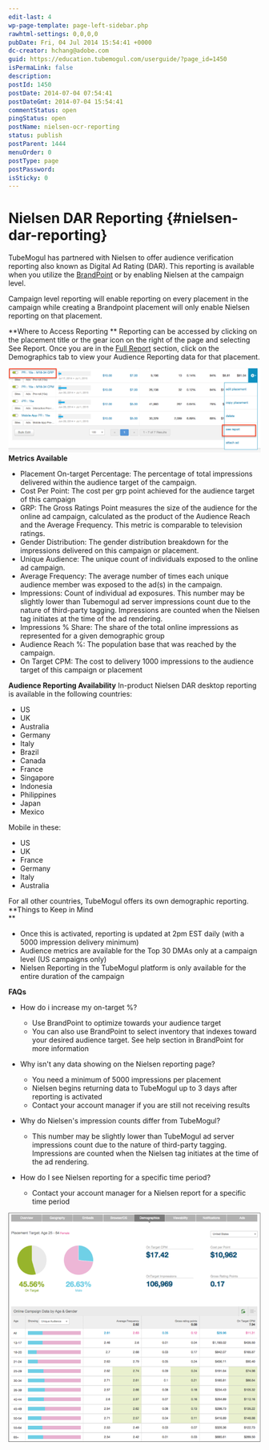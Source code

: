 ```yaml
---
edit-last: 4
wp-page-template: page-left-sidebar.php
rawhtml-settings: 0,0,0,0
pubDate: Fri, 04 Jul 2014 15:54:41 +0000
dc-creator: hchang@adobe.com
guid: https://education.tubemogul.com/userguide/?page_id=1450
isPermaLink: false
description: 
postId: 1450
postDate: 2014-07-04 07:54:41
postDateGmt: 2014-07-04 15:54:41
commentStatus: open
pingStatus: open
postName: nielsen-ocr-reporting
status: publish
postParent: 1444
menuOrder: 0
postType: page
postPassword: 
isSticky: 0
---
```


# Nielsen DAR Reporting {#nielsen-dar-reporting}

TubeMogul has partnered with Nielsen to offer audience verification reporting also known as Digital Ad Rating (DAR).  This reporting is available when you utilize the  [BrandPoint](../../user-guide/planning/brandpoint.md) or by enabling Nielsen at the campaign level.

Campaign level reporting will enable reporting on every placement in the campaign while creating a Brandpoint placement will only enable Nielsen reporting on that placement.

**Where to Access Reporting **
Reporting can be accessed by clicking on the placement title or the gear icon on the right of the page and selecting See Report. Once you are in the  [Full Report](campaign-reporting/full-report.md) section, click on the Demographics tab to view your Audience Reporting data for that placement.

[ ![GRP reporting](assets/grp-reporting.png)](assets/grp-reporting.png)
**Metrics Available**

* Placement On-target Percentage: The percentage of total impressions delivered within the audience target of the campaign.
* Cost Per Point: The cost per grp point achieved for the audience target of this campaign
* GRP: The Gross Ratings Point measures the size of the audience for the online ad campaign, calculated as the product of the Audience Reach and the Average Frequency. This metric is comparable to television ratings.
* Gender Distribution: The gender distribution breakdown for the impressions delivered on this campaign or placement.
* Unique Audience: The unique count of individuals exposed to the online ad campaign.
* Average Frequency: The average number of times each unique audience member was exposed to the ad(s) in the campaign.
* Impressions: Count of individual ad exposures. This number may be slightly lower than Tubemogul ad server impressions count due to the nature of third-party tagging. Impressions are counted when the Nielsen tag initiates at the time of the ad rendering.
* Impressions % Share: The share of the total online impressions as represented for a given demographic group
* Audience Reach %: The population base that was reached by the campaign.
* On Target CPM: The cost to delivery 1000 impressions to the audience target of this campaign or placement

**Audience Reporting Availability**
In-product Nielsen DAR desktop reporting is available in the following countries:

* US
* UK
* Australia
* Germany
* Italy
* Brazil
* Canada
* France
* Singapore
* Indonesia
* Philippines
* Japan
* Mexico

Mobile in these:

* US
* UK
* France
* Germany
* Italy
* Australia

For all other countries, TubeMogul offers its own demographic reporting.
**Things to Keep in Mind   
**

* Once this is activated, reporting is updated at 2pm EST daily (with a 5000 impression delivery minimum)
* Audience metrics are available for the Top 30 DMAs only at a campaign level (US campaigns only)
* Nielsen Reporting in the TubeMogul platform is only available for the entire duration of the campaign

**FAQs**

* How do i increase my on-target %?

    * Use BrandPoint to optimize towards your audience target
    * You can also use BrandPoint to select inventory that indexes toward your desired audience target. See help section in BrandPoint for more information

* Why isn't any data showing on the Nielsen reporting page?

    * You need a minimum of 5000 impressions per placement
    * Nielsen begins returning data to TubeMogul up to 3 days after reporting is activated
    * Contact your account manager if you are still not receiving results

* Why do Nielsen's impression counts differ from TubeMogul?

    * This number may be slightly lower than TubeMogul ad server impressions count due to the nature of third-party tagging. Impressions are counted when the Nielsen tag initiates at the time of the ad rendering.

* How do I see Nielsen reporting for a specific time period?

    * Contact your account manager for a Nielsen report for a specific time period

[ ![ndar](assets/ndar.png)](assets/ndar.png) 